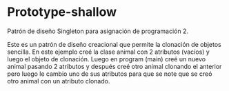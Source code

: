 # Prototype-shallow
 Patrón de diseño Singleton para asignación de programación 2.

Este es un patrón de diseño creacional que permite la clonación de objetos sencilla.
En este ejemplo creé la clase animal con 2 atributos (vacíos) y luego el objeto de clonación. Luego en program (main) creé un nuevo animal pasando 2 atributos y después creé otro animal clonando el anterior pero luego le cambio uno de sus atributos para que se note que se creó otro animal con un atributo clonado.